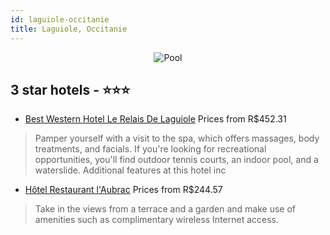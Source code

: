```yaml
---
id: laguiole-occitanie
title: Laguiole, Occitanie
---
```


<center><img src="https://i.travelapi.com/hotels/1000000/810000/807200/807153/e4f5e6f0_z.jpg" alt="Pool" /></center>


##  3 star hotels - ⭐️⭐️⭐️

-    [Best Western Hotel Le Relais De Laguiole](https://us.hurb.com/hotels/laguiole/best-western-hotel-le-relais-de-laguiole-JNP-JP076428?cmp=18055) Prices from R$452.31
   > Pamper yourself with a visit to the spa, which offers massages, body treatments, and facials. If you're looking for recreational opportunities, you'll find outdoor tennis courts, an indoor pool, and a waterslide. Additional features at this hotel inc
-    [Hôtel Restaurant l'Aubrac](https://us.hurb.com/hotels/laguiole/hotel-restaurant-l-aubrac-JNP-JP878862?cmp=18055) Prices from R$244.57
   > Take in the views from a terrace and a garden and make use of amenities such as complimentary wireless Internet access.
